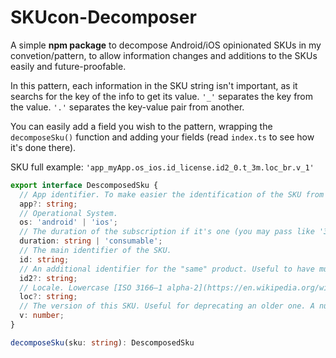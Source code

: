 # SKUcon-Decomposer

A simple **npm package** to decompose Android/iOS opinionated SKUs in my convetion/pattern, to allow information changes and additions to the SKUs easily and future-proofable.

In this pattern, each information in the SKU string isn't important, as it searchs for the key of the info to get its value. `'_'` separates the key from the value. `'.'` separates the key-value pair from another.

You can easily add a field you wish to the pattern, wrapping the `decomposeSku()` function and adding your fields (read `index.ts` to see how it's done there).


SKU full example:
`'app_myApp.os_ios.id_license.id2_0.t_3m.loc_br.v_1'`

```typescript
export interface DescomposedSku {
  // App identifier. To make easier the identification of the SKU from other apps. Optional.
  app?: string;
  // Operational System.
  os: 'android' | 'ios';
  // The duration of the subscription if it's one (you may pass like '3m' for 3 months), or 'consumable' if it's one. It's the `t` field with a better name.
  duration: string | 'consumable';
  // The main identifier of the SKU.
  id: string;
  // An additional identifier for the "same" product. Useful to have multiple active subscriptions of the same product for different targets.
  id2?: string;
  // Locale. Lowercase [ISO 3166–1 alpha-2](https://en.wikipedia.org/wiki/ISO_3166-1_alpha-2) or another pattern you may preffer. Useful for iOS specific pricing. Optional. Omitting it means default / international value. Optional.
  loc?: string;
  // The version of this SKU. Useful for deprecating an older one. A number.
  v: number;
}
```

```typescript
decomposeSku(sku: string): DescomposedSku
```